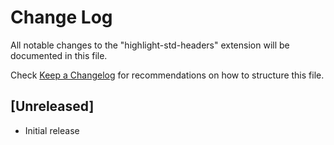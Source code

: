 # Change Log

All notable changes to the "highlight-std-headers" extension will be documented in this file.

Check [Keep a Changelog](http://keepachangelog.com/) for recommendations on how to structure this file.

## [Unreleased]

- Initial release